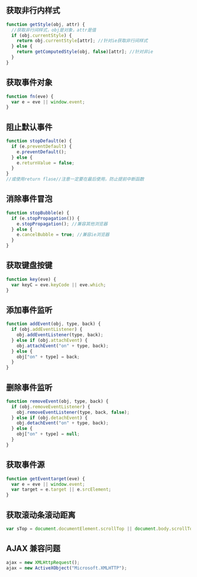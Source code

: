 ## 获取非行内样式

```javascript
function getStyle(obj, attr) {
  //获取非行间样式，obj是对象，attr是值
  if (obj.currentStyle) {
    return obj.currentStyle[attr]; //针对ie获取非行间样式
  } else {
    return getComputedStyle(obj, false)[attr]; //针对非ie
  }
}
```

## 获取事件对象

```javascript
function fn(eve) {
  var e = eve || window.event;
}
```

## 阻止默认事件

```javascript
function stopDefault(e) {
  if (e.preventDefault) {
    e.preventDefault();
  } else {
    e.returnValue = false;
  }
}
//或使用return flase//注意一定要在最后使用，防止提前中断函数
```

## 消除事件冒泡

```javascript
function stopBubble(e) {
  if (e.stopPropagation()) {
    e.stopPropagation(); //兼容其他浏览器
  } else {
    e.cancelBubble = true; //兼容ie浏览器
  }
}
```

## 获取键盘按键

```javascript
function key(eve) {
  var keyC = eve.keyCode || eve.which;
}
```

## 添加事件监听

```javascript
function addEvent(obj, type, back) {
  if (obj.addEventListener) {
    obj.addEventListener(type, back);
  } else if (obj.attachEvent) {
    obj.attachEvent("on" + type, back);
  } else {
    obj["on" + type] = back;
  }
}
```

## 删除事件监听

```javascript
function removeEvent(obj, type, back) {
  if (obj.removeEventListener) {
    obj.removeEventListener(type, back, false);
  } else if (obj.detachEvent) {
    obj.detachEvent("on" + type, back);
  } else {
    obj["on" + type] = null;
  }
}
```

## 获取事件源

```javascript
function getEventtarget(eve) {
  var e = eve || window.event;
  var target = e.target || e.srcElement;
}
```

## 获取滚动条滚动距离

```javascript
var sTop = document.documentElement.scrollTop || document.body.scrollTop;
```

## AJAX 兼容问题

```javascript
ajax = new XMLHttpRequest();
ajax = new ActiveXObject("Microsoft.XMLHTTP");
```
